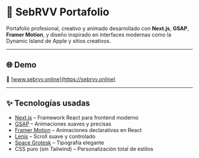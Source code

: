# 🚀 SebRVV Portafolio

Portafolio profesional, creativo y animado desarrollado con **Next.js**, **GSAP**, **Framer Motion**, y diseño inspirado en interfaces modernas como la Dynamic Island de Apple y sitios creativos.

---

## 🌐 Demo

🔗 [www.sebrvv.online](https://sebrvv.online) 

---

## ✨ Tecnologías usadas

- [Next.js](https://nextjs.org/) – Framework React para frontend moderno
- [GSAP](https://greensock.com/gsap/) – Animaciones suaves y precisas
- [Framer Motion](https://www.framer.com/motion/) – Animaciones declarativas en React
- [Lenis](https://lenis.studiofreight.com/) – Scroll suave y controlado
- [Space Grotesk](https://fonts.google.com/specimen/Space+Grotesk) – Tipografía elegante
- CSS puro (sin Tailwind) – Personalización total de estilos


